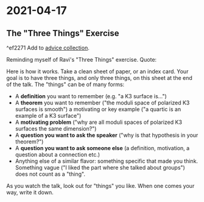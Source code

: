 # 2021-04-17


## The "Three Things" Exercise

^ef2271
Add to [advice collection](../Unsorted/Advice.md).

Reminding myself of Ravi's "Three Things" exercise. Quote:

Here is how it works. Take a clean sheet of paper, or an index card. Your goal is to have three things, and only three things, on this sheet at the end of the talk. The "things" can be of many forms:

- A **definition** you want to remember (e.g. "a K3 surface is...")
- A **theorem** you want to remember ("the moduli space of polarized K3 surfaces is smooth")
a motivating or key example ("a quartic is an example of a K3 surface")
- A **motivating problem** ("why are all moduli spaces of polarized K3 surfaces the same dimension?")
- A **question you want to ask the speaker** ("why is that hypothesis in your theorem?")
- A **question you want to ask someone else** (a definition, motivation, a question about a connection etc.)
- Anything else of a similar flavor: something specific that made you think. Something vague ("I liked the part where she talked about groups") does not count as a "thing".

As you watch the talk, look out for "things" you like. When one comes your way, write it down.
